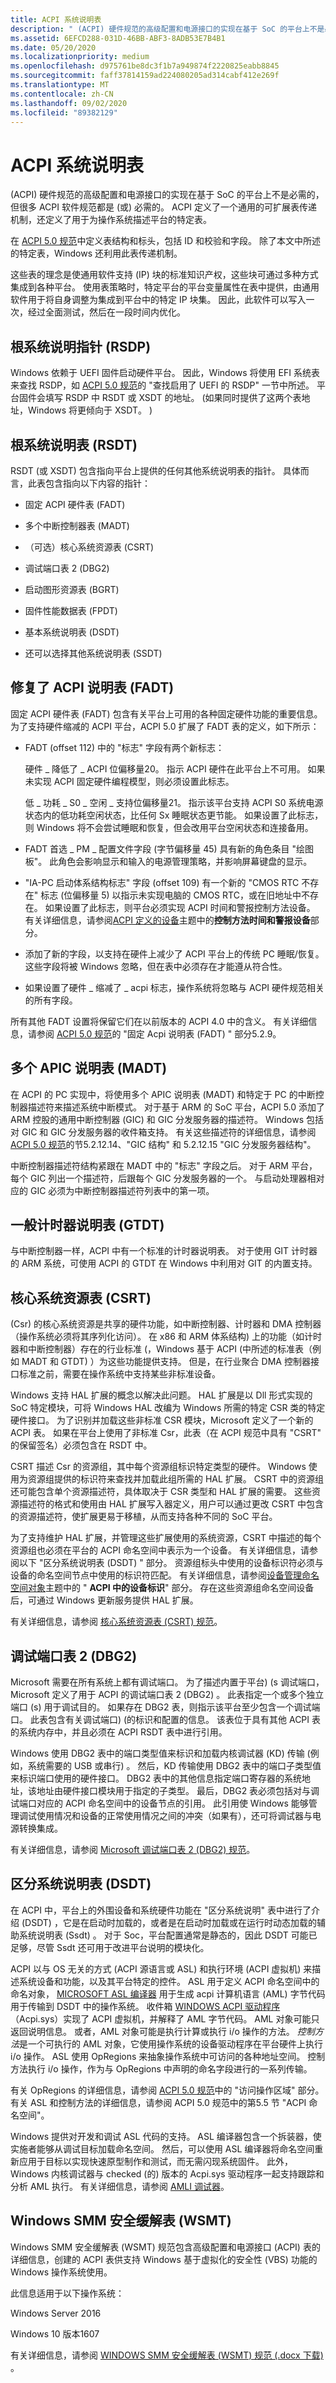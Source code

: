 ```yaml
---
title: ACPI 系统说明表
description: " (ACPI) 硬件规范的高级配置和电源接口的实现在基于 SoC 的平台上不是必需的，但很多 ACPI 软件规范都是 (或) 必需的。"
ms.assetid: 6EFCD288-031D-46BB-ABF3-8ADB53E7B4B1
ms.date: 05/20/2020
ms.localizationpriority: medium
ms.openlocfilehash: d975761be8dc3f1b7a949874f2220825eabb8845
ms.sourcegitcommit: faff37814159ad224080205ad314cabf412e269f
ms.translationtype: MT
ms.contentlocale: zh-CN
ms.lasthandoff: 09/02/2020
ms.locfileid: "89382129"
---
```

# <a name="acpi-system-description-tables"></a>ACPI 系统说明表

 (ACPI) 硬件规范的高级配置和电源接口的实现在基于 SoC 的平台上不是必需的，但很多 ACPI 软件规范都是 (或) 必需的。 ACPI 定义了一个通用的可扩展表传递机制，还定义了用于为操作系统描述平台的特定表。

在 [ACPI 5.0 规范](https://uefi.org/specifications)中定义表结构和标头，包括 ID 和校验和字段。 除了本文中所述的特定表，Windows 还利用此表传递机制。

这些表的理念是使通用软件支持 (IP) 块的标准知识产权，这些块可通过多种方式集成到各种平台。 使用表策略时，特定平台的平台变量属性在表中提供，由通用软件用于将自身调整为集成到平台中的特定 IP 块集。 因此，此软件可以写入一次，经过全面测试，然后在一段时间内优化。

## <a name="root-system-description-pointer-rsdp"></a>根系统说明指针 (RSDP) 

Windows 依赖于 UEFI 固件启动硬件平台。 因此，Windows 将使用 EFI 系统表来查找 RSDP，如 [ACPI 5.0 规范](https://uefi.org/specifications)的 "查找启用了 UEFI 的 RSDP" 一节中所述。 平台固件会填写 RSDP 中 RSDT 或 XSDT 的地址。  (如果同时提供了这两个表地址，Windows 将更倾向于 XSDT。 ) 

## <a name="root-system-description-table-rsdt"></a>根系统说明表 (RSDT) 

RSDT (或 XSDT) 包含指向平台上提供的任何其他系统说明表的指针。 具体而言，此表包含指向以下内容的指针：

- 固定 ACPI 硬件表 (FADT) 

- 多个中断控制器表 (MADT) 

- （可选）核心系统资源表 (CSRT) 

- 调试端口表 2 (DBG2) 

- 启动图形资源表 (BGRT) 

- 固件性能数据表 (FPDT) 

- 基本系统说明表 (DSDT) 

- 还可以选择其他系统说明表 (SSDT) 

## <a name="fixed-acpi-description-table-fadt"></a>修复了 ACPI 说明表 (FADT) 

固定 ACPI 硬件表 (FADT) 包含有关平台上可用的各种固定硬件功能的重要信息。 为了支持硬件缩减的 ACPI 平台，ACPI 5.0 扩展了 FADT 表的定义，如下所示：

- FADT (offset 112) 中的 "标志" 字段有两个新标志：

    硬件 \_ 降低了 \_ ACPI 位偏移量20。 指示 ACPI 硬件在此平台上不可用。 如果未实现 ACPI 固定硬件编程模型，则必须设置此标志。

    低 \_ 功耗 \_ S0 \_ 空闲 \_ 支持位偏移量21。 指示该平台支持 ACPI S0 系统电源状态内的低功耗空闲状态，比任何 Sx 睡眠状态更节能。 如果设置了此标志，则 Windows 将不会尝试睡眠和恢复，但会改用平台空闲状态和连接备用。

- FADT 首选 \_ PM \_ 配置文件字段 (字节偏移量 45) 具有新的角色条目 "绘图板"。 此角色会影响显示和输入的电源管理策略，并影响屏幕键盘的显示。
- "IA-PC 启动体系结构标志" 字段 (offset 109) 有一个新的 "CMOS RTC 不存在" 标志 (位偏移量 5) 以指示未实现电脑的 CMOS RTC，或在旧地址中不存在。 如果设置了此标志，则平台必须实现 ACPI 时间和警报控制方法设备。 有关详细信息，请参阅[ACPI 定义的设备](acpi-defined-devices.md)主题中的**控制方法时间和警报设备**部分。
- 添加了新的字段，以支持在硬件上减少了 ACPI 平台上的传统 PC 睡眠/恢复。 这些字段将被 Windows 忽略，但在表中必须存在才能遵从符合性。
- 如果设置了硬件 \_ 缩减了 \_ acpi 标志，操作系统将忽略与 ACPI 硬件规范相关的所有字段。

所有其他 FADT 设置将保留它们在以前版本的 ACPI 4.0 中的含义。 有关详细信息，请参阅 [ACPI 5.0 规范](https://uefi.org/specifications)的 "固定 Acpi 说明表 (FADT) " 部分5.2.9。

## <a name="multiple-apic-description-table-madt"></a>多个 APIC 说明表 (MADT) 

在 ACPI 的 PC 实现中，将使用多个 APIC 说明表 (MADT) 和特定于 PC 的中断控制器描述符来描述系统中断模式。 对于基于 ARM 的 SoC 平台，ACPI 5.0 添加了 ARM 控股的通用中断控制器 (GIC) 和 GIC 分发服务器的描述符。 Windows 包括对 GIC 和 GIC 分发服务器的收件箱支持。 有关这些描述符的详细信息，请参阅 [ACPI 5.0 规范](https://uefi.org/specifications)的节5.2.12.14、"GIC 结构" 和 5.2.12.15 "GIC 分发服务器结构"。

中断控制器描述符结构紧跟在 MADT 中的 "标志" 字段之后。 对于 ARM 平台，每个 GIC 列出一个描述符，后跟每个 GIC 分发服务器的一个。 与启动处理器相对应的 GIC 必须为中断控制器描述符列表中的第一项。

## <a name="generic-timer-description-table-gtdt"></a>一般计时器说明表 (GTDT) 

与中断控制器一样，ACPI 中有一个标准的计时器说明表。 对于使用 GIT 计时器的 ARM 系统，可使用 ACPI 的 GTDT 在 Windows 中利用对 GIT 的内置支持。

## <a name="core-system-resources-table-csrt"></a>核心系统资源表 (CSRT) 

 (Csr) 的核心系统资源是共享的硬件功能，如中断控制器、计时器和 DMA 控制器（操作系统必须将其序列化访问）。 在 x86 和 ARM 体系结构) 上的功能（如计时器和中断控制器）存在的行业标准 (，Windows 基于 ACPI (中所述的标准表（例如 MADT 和 GTDT) ）为这些功能提供支持。 但是，在行业聚合 DMA 控制器接口标准之前，需要在操作系统中支持某些非标准设备。

Windows 支持 HAL 扩展的概念以解决此问题。 HAL 扩展是以 Dll 形式实现的 SoC 特定模块，可将 Windows HAL 改编为 Windows 所需的特定 CSR 类的特定硬件接口。 为了识别并加载这些非标准 CSR 模块，Microsoft 定义了一个新的 ACPI 表。 如果在平台上使用了非标准 Csr，此表（在 ACPI 规范中具有 "CSRT" 的保留签名）必须包含在 RSDT 中。

CSRT 描述 Csr 的资源组，其中每个资源组标识特定类型的硬件。 Windows 使用为资源组提供的标识符来查找并加载此组所需的 HAL 扩展。 CSRT 中的资源组还可能包含单个资源描述符，具体取决于 CSR 类型和 HAL 扩展的需要。 这些资源描述符的格式和使用由 HAL 扩展写入器定义，用户可以通过更改 CSRT 中包含的资源描述符，使扩展更易于移植，从而支持各种不同的 SoC 平台。

为了支持维护 HAL 扩展，并管理这些扩展使用的系统资源，CSRT 中描述的每个资源组也必须在平台的 ACPI 命名空间中表示为一个设备。 有关详细信息，请参阅以下 "区分系统说明表 (DSDT) " 部分。 资源组标头中使用的设备标识符必须与设备的命名空间节点中使用的标识符匹配。 有关详细信息，请参阅[设备管理命名空间对象](device-management-namespace-objects.md)主题中的 " **ACPI 中的设备标识**" 部分。 存在这些资源组命名空间设备后，可通过 Windows 更新服务提供 HAL 扩展。

有关详细信息，请参阅 [核心系统资源表 (CSRT) 规范](https://acpica.org/related-documents)。

## <a name="debug-port-table-2-dbg2"></a>调试端口表 2 (DBG2) 

Microsoft 需要在所有系统上都有调试端口。 为了描述内置于平台)  (s 调试端口，Microsoft 定义了用于 ACPI 的调试端口表 2 (DBG2) 。 此表指定一个或多个独立端口 (s) 用于调试目的。 如果存在 DBG2 表，则指示该平台至少包含一个调试端口。 此表包含有关调试端口)  (的标识和配置的信息。 该表位于具有其他 ACPI 表的系统内存中，并且必须在 ACPI RSDT 表中进行引用。

Windows 使用 DBG2 表中的端口类型值来标识和加载内核调试器 (KD) 传输 (例如，系统需要的 USB 或串行) 。 然后，KD 传输使用 DBG2 表中的端口子类型值来标识端口使用的硬件接口。 DBG2 表中的其他信息指定端口寄存器的系统地址，该地址由硬件接口模块用于指定的子类型。 最后，DBG2 表必须包括对与调试端口对应的 ACPI 命名空间中的设备节点的引用。 此引用使 Windows 能够管理调试使用情况和设备的正常使用情况之间的冲突（如果有），还可将调试器与电源转换集成。

有关详细信息，请参阅 [Microsoft 调试端口表 2 (DBG2) 规范](acpi-debug-port-table.md)。

## <a name="differentiated-system-description-table-dsdt"></a>区分系统说明表 (DSDT) 

在 ACPI 中，平台上的外围设备和系统硬件功能在 "区分系统说明" 表中进行了介绍 (DSDT) ，它是在启动时加载的，或者是在启动时加载或在运行时动态加载的辅助系统说明表 (Ssdt) 。 对于 Soc，平台配置通常是静态的，因此 DSDT 可能已足够，尽管 Ssdt 还可用于改进平台说明的模块化。

ACPI 以与 OS 无关的方式 (ACPI 源语言或 ASL) 和执行环境 (ACPI 虚拟机) 来描述系统设备和功能，以及其平台特定的控件。 ASL 用于定义 ACPI 命名空间中的命名对象， [MICROSOFT ASL 编译器](microsoft-asl-compiler.md) 用于生成 acpi 计算机语言 (AML) 字节代码用于传输到 DSDT 中的操作系统。 收件箱 [WINDOWS ACPI 驱动程序](../kernel/acpi-driver.md)（Acpi.sys）实现了 ACPI 虚拟机，并解释了 AML 字节代码。 AML 对象可能只返回说明信息。 或者，AML 对象可能是执行计算或执行 i/o 操作的方法。 *控制方法*是一个可执行的 AML 对象，它使用操作系统的设备驱动程序在平台硬件上执行 i/o 操作。 ASL 使用 OpRegions 来抽象操作系统中可访问的各种地址空间。 控制方法执行 i/o 操作，作为与 OpRegions 中声明的命名字段进行的一系列传输。

有关 OpRegions 的详细信息，请参阅 [ACPI 5.0 规范](https://uefi.org/specifications)中的 "访问操作区域" 部分。 有关 ASL 和控制方法的详细信息，请参阅 ACPI 5.0 规范中的第5.5 节 "ACPI 命名空间"。

Windows 提供对开发和调试 ASL 代码的支持。 ASL 编译器包含一个拆装器，使实施者能够从调试目标加载命名空间。 然后，可以使用 ASL 编译器将命名空间重新应用于目标以实现快速原型制作和测试，而无需闪现系统固件。 此外，Windows 内核调试器与 checked (的) 版本的 Acpi.sys 驱动程序一起支持跟踪和分析 AML 执行。 有关详细信息，请参阅 [AMLI 调试器](../debugger/introduction-to-the-amli-debugger.md)。

## <a name="windows-smm-security-mitigations-table-wsmt"></a>Windows SMM 安全缓解表 (WSMT) 

Windows SMM 安全缓解表 (WSMT) 规范包含高级配置和电源接口 (ACPI) 表的详细信息，创建的 ACPI 表供支持 Windows 基于虚拟化的安全性 (VBS) 功能的 Windows 操作系统使用。

此信息适用于以下操作系统：

Windows Server 2016

Windows 10 版本1607

有关详细信息，请参阅 [WINDOWS SMM 安全缓解表 (WSMT) 规范 (.docx 下载) ](https://go.microsoft.com/fwlink/p/?LinkId=786943)。